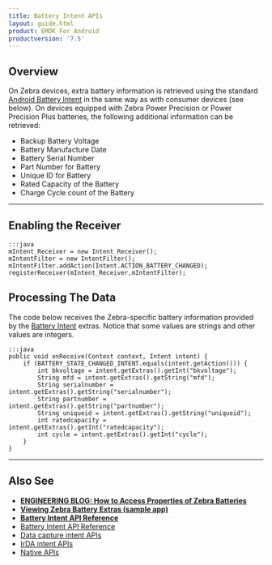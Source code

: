 ```yaml
---
title: Battery Intent APIs
layout: guide.html
product: EMDK For Android
productversion: '7.5'
---
```


## Overview
On Zebra devices, extra battery information is retrieved using the standard [Android Battery Intent](http://developer.android.com/training/monitoring-device-state/battery-monitoring.html) in the same way as with consumer devices (see below). On devices equipped with Zebra Power Precision or Power Precision Plus batteries, the following additional information can be retrieved:

* Backup Battery Voltage
* Battery Manufacture Date
* Battery Serial Number
* Part Number for Battery
* Unique ID for Battery
* Rated Capacity of the Battery
* Charge Cycle count of the Battery 

-----

## Enabling the Receiver 

	:::java
	mIntent_Receiver = new Intent_Receiver();  
	mIntentFilter = new IntentFilter();  
	mIntentFilter.addAction(Intent.ACTION_BATTERY_CHANGED);  
	registerReceiver(mIntent_Receiver,mIntentFilter);  

## Processing The Data
The code below receives the Zebra-specific battery information provided by the [Battery Intent](/emdk-for-android/7-5/guide/reference/refbatteryintent) extras. Notice that some values are strings and other values are integers.

	:::java
	public void onReceive(Context context, Intent intent) {      
		if (BATTERY_STATE_CHANGED_INTENT.equals(intent.getAction())) {          
			int bkvoltage = intent.getExtras().getInt("bkvoltage");  
			String mfd = intent.getExtras().getString("mfd");  
			String serialnumber = intent.getExtras().getString("serialnumber");  
			String partnumber = intent.getExtras().getString("partnumber");  
			String uniqueid = intent.getExtras().getString("uniqueid");  
			int ratedcapacity = intent.getExtras().getInt("ratedcapacity");  
			int cycle = intent.getExtras().getInt("cycle");  
		}  
	} 

-----

## Also See

* **[ENGINEERING BLOG: How to Access Properties of Zebra Batteries](https://developer.zebra.com/blog/how-access-properties-zebra-power-precision-plus-batteries)**
* **[Viewing Zebra Battery Extras (sample app)](https://github.com/Zebra/Zebra_Battery_Extras)**
* **[Battery Intent API Reference](../../guide/reference/refbatteryintent/)**
* [Battery Intent API Reference](../../guide/reference/refbatteryintent/)
* [Data capture intent APIs](../datacapture)
* [IrDA intent APIs](../battery)
* [Native APIs](../../api)

<!-- 4/24/18- dead link removed. No corresponding folder or sample found. -EC
## Downloading the Sample
Download the source for this project in the [associated sample](/emdk-for-android/7-5/guide/sample/samplebatteryintent).

 -->















